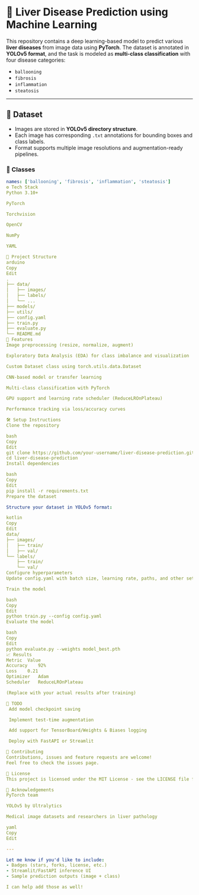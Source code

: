 # 🧠 Liver Disease Prediction using Machine Learning

This repository contains a deep learning-based model to predict various **liver diseases** from image data using **PyTorch**. The dataset is annotated in **YOLOv5 format**, and the task is modeled as **multi-class classification** with four disease categories:

- `ballooning`
- `fibrosis`
- `inflammation`
- `steatosis`

---

## 📁 Dataset

- Images are stored in **YOLOv5 directory structure**.
- Each image has corresponding `.txt` annotations for bounding boxes and class labels.
- Format supports multiple image resolutions and augmentation-ready pipelines.

### 🎯 Classes

```yaml
names: ['ballooning', 'fibrosis', 'inflammation', 'steatosis']
⚙️ Tech Stack
Python 3.10+

PyTorch

Torchvision

OpenCV

NumPy

YAML

🧩 Project Structure
arduino
Copy
Edit
.
├── data/
│   ├── images/
│   ├── labels/
│   └── ...
├── models/
├── utils/
├── config.yaml
├── train.py
├── evaluate.py
└── README.md
🚀 Features
Image preprocessing (resize, normalize, augment)

Exploratory Data Analysis (EDA) for class imbalance and visualization

Custom Dataset class using torch.utils.data.Dataset

CNN-based model or transfer learning

Multi-class classification with PyTorch

GPU support and learning rate scheduler (ReduceLROnPlateau)

Performance tracking via loss/accuracy curves

🛠️ Setup Instructions
Clone the repository

bash
Copy
Edit
git clone https://github.com/your-username/liver-disease-prediction.git
cd liver-disease-prediction
Install dependencies

bash
Copy
Edit
pip install -r requirements.txt
Prepare the dataset

Structure your dataset in YOLOv5 format:

kotlin
Copy
Edit
data/
├── images/
│   ├── train/
│   ├── val/
└── labels/
    ├── train/
    └── val/
Configure hyperparameters
Update config.yaml with batch size, learning rate, paths, and other settings.

Train the model

bash
Copy
Edit
python train.py --config config.yaml
Evaluate the model

bash
Copy
Edit
python evaluate.py --weights model_best.pth
📈 Results
Metric	Value
Accuracy	92%
Loss	0.21
Optimizer	Adam
Scheduler	ReduceLROnPlateau

(Replace with your actual results after training)

📌 TODO
 Add model checkpoint saving

 Implement test-time augmentation

 Add support for TensorBoard/Weights & Biases logging

 Deploy with FastAPI or Streamlit

🤝 Contributing
Contributions, issues and feature requests are welcome!
Feel free to check the issues page.

📄 License
This project is licensed under the MIT License - see the LICENSE file for details.

🙏 Acknowledgements
PyTorch team

YOLOv5 by Ultralytics

Medical image datasets and researchers in liver pathology

yaml
Copy
Edit

---

Let me know if you'd like to include:
- Badges (stars, forks, license, etc.)
- Streamlit/FastAPI inference UI
- Sample prediction outputs (image + class)  

I can help add those as well!
